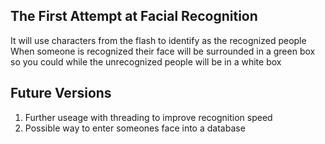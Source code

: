 ## The First Attempt at Facial Recognition
It will use characters from the flash to identify as the recognized people
When someone is recognized their face will be surrounded in a green box so you could while 
the unrecognized people will be in a white box

## Future Versions
1. Further useage with threading to improve recognition speed
2. Possible way to enter someones face into a database 

